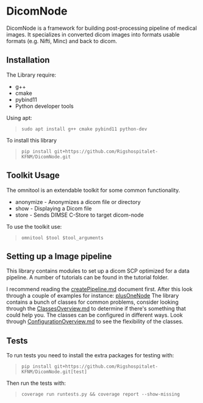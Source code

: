 # DicomNode

DicomNode is a framework for building post-processing pipeline of medical images.
It specializes in converted dicom images into formats usable formats (e.g. Nifti, Minc) and back to dicom.

## Installation

The Library require:

* g++
* cmake
* pybind11
* Python developer tools

Using apt:
> `sudo apt install g++ cmake pybind11 python-dev`

To install this library
> `pip install git+https://github.com/Rigshospitalet-KFNM/DicomNode.git`



## Toolkit Usage

The omnitool is an extendable toolkit for some common functionality.

* anonymize - Anonymizes a dicom file or directory
* show - Displaying a Dicom file
* store - Sends DIMSE C-Store to target dicom-node

To use the toolkit use:
> `omnitool $tool $tool_arguments`

## Setting up a Image pipeline

This library contains modules to set up a dicom SCP optimized for a data pipeline.
A number of tutorials can be found in the tutorial folder.

I recommend reading the [createPipeline.md](./tutorials/create_a_pipeline.md) document first.
After this look through a couple of examples for instance: [plusOneNode](./examples/plusOneNode.py)
The library contains a bunch of classes for common problems, consider looking through the [ClassesOverview.md](./tutorials/class_overview.md) to determine if there's something that could help you.
The classes can be configured in different ways. Look through [ConfigurationOverview.md](./tutorials/configuration_overview.md) to see the flexibility of the classes.

## Tests

To run tests you need to install the extra packages for testing with:
> `pip install git+https://github.com/Rigshospitalet-KFNM/DicomNode.git[test]`

Then run the tests with:
> `coverage run runtests.py && coverage report --show-missing`
